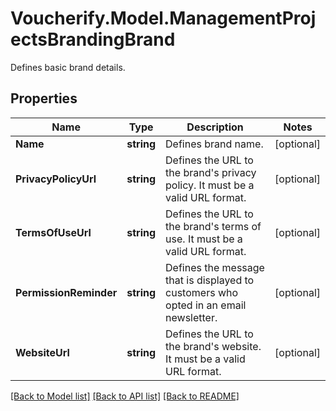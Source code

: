 # Voucherify.Model.ManagementProjectsBrandingBrand
Defines basic brand details.

## Properties

Name | Type | Description | Notes
------------ | ------------- | ------------- | -------------
**Name** | **string** | Defines brand name. | [optional] 
**PrivacyPolicyUrl** | **string** | Defines the URL to the brand&#39;s privacy policy. It must be a valid URL format. | [optional] 
**TermsOfUseUrl** | **string** | Defines the URL to the brand&#39;s terms of use.  It must be a valid URL format. | [optional] 
**PermissionReminder** | **string** | Defines the message that is displayed to customers who opted in an email newsletter. | [optional] 
**WebsiteUrl** | **string** | Defines the URL to the brand&#39;s website. It must be a valid URL format. | [optional] 

[[Back to Model list]](../README.md#documentation-for-models) [[Back to API list]](../README.md#documentation-for-api-endpoints) [[Back to README]](../README.md)

